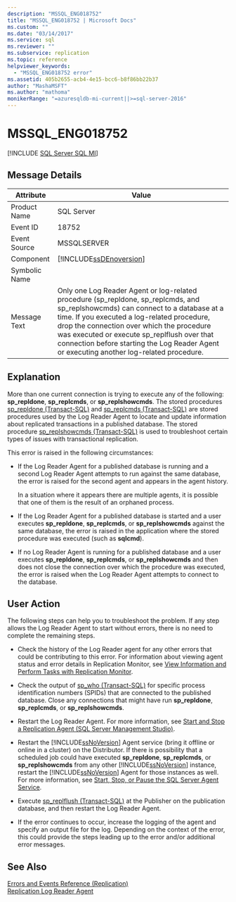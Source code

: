 ```yaml
---
description: "MSSQL_ENG018752"
title: "MSSQL_ENG018752 | Microsoft Docs"
ms.custom: ""
ms.date: "03/14/2017"
ms.service: sql
ms.reviewer: ""
ms.subservice: replication
ms.topic: reference
helpviewer_keywords: 
  - "MSSQL_ENG018752 error"
ms.assetid: 405b2655-acb4-4e15-bcc6-b8f86bb22b37
author: "MashaMSFT"
ms.author: "mathoma"
monikerRange: "=azuresqldb-mi-current||>=sql-server-2016"
---
```

# MSSQL_ENG018752
[!INCLUDE [SQL Server SQL MI](../../includes/applies-to-version/sql-asdbmi.md)]
    
## Message Details  
  
|Attribute|Value|  
|-|-|  
|Product Name|SQL Server|  
|Event ID|18752|  
|Event Source|MSSQLSERVER|  
|Component|[!INCLUDE[ssDEnoversion](../../includes/ssdenoversion-md.md)]|  
|Symbolic Name||  
|Message Text|Only one Log Reader Agent or log-related procedure (sp_repldone, sp_replcmds, and sp_replshowcmds) can connect to a database at a time. If you executed a log-related procedure, drop the connection over which the procedure was executed or execute sp_replflush over that connection before starting the Log Reader Agent or executing another log-related procedure.|  
  
## Explanation  
 More than one current connection is trying to execute any of the following: **sp_repldone**, **sp_replcmds**, or **sp_replshowcmds**. The stored procedures [sp_repldone &#40;Transact-SQL&#41;](../../relational-databases/system-stored-procedures/sp-repldone-transact-sql.md) and [sp_replcmds &#40;Transact-SQL&#41;](../../relational-databases/system-stored-procedures/sp-replcmds-transact-sql.md) are stored procedures used by the Log Reader Agent to locate and update information about replicated transactions in a published database. The stored procedure [sp_replshowcmds &#40;Transact-SQL&#41;](../../relational-databases/system-stored-procedures/sp-replshowcmds-transact-sql.md) is used to troubleshoot certain types of issues with transactional replication.  
  
 This error is raised in the following circumstances:  
  
-   If the Log Reader Agent for a published database is running and a second Log Reader Agent attempts to run against the same database, the error is raised for the second agent and appears in the agent history.  
  
     In a situation where it appears there are multiple agents, it is possible that one of them is the result of an orphaned process.  
  
-   If the Log Reader Agent for a published database is started and a user executes **sp_repldone**, **sp_replcmds**, or **sp_replshowcmds** against the same database, the error is raised in the application where the stored procedure was executed (such as **sqlcmd**).  
  
-   If no Log Reader Agent is running for a published database and a user executes **sp_repldone**, **sp_replcmds**, or **sp_replshowcmds** and then does not close the connection over which the procedure was executed, the error is raised when the Log Reader Agent attempts to connect to the database.  
  
## User Action  
 The following steps can help you to troubleshoot the problem. If any step allows the Log Reader Agent to start without errors, there is no need to complete the remaining steps.  
  
-   Check the history of the Log Reader agent for any other errors that could be contributing to this error. For information about viewing agent status and error details in Replication Monitor, see [View Information and Perform Tasks with Replication Monitor](../../relational-databases/replication/monitor/view-information-and-perform-tasks-replication-monitor.md).  
  
-   Check the output of [sp_who &#40;Transact-SQL&#41;](../../relational-databases/system-stored-procedures/sp-who-transact-sql.md) for specific process identification numbers (SPIDs) that are connected to the published database. Close any connections that might have run **sp_repldone**, **sp_replcmds**, or **sp_replshowcmds**.  
  
-   Restart the Log Reader Agent. For more information, see [Start and Stop a Replication Agent &#40;SQL Server Management Studio&#41;](../../relational-databases/replication/agents/start-and-stop-a-replication-agent-sql-server-management-studio.md).  
  
-   Restart the [!INCLUDE[ssNoVersion](../../includes/ssnoversion-md.md)] Agent service (bring it offline or online in a cluster) on the Distributor. If there is possibility that a scheduled job could have executed **sp_repldone**, **sp_replcmds**, or **sp_replshowcmds** from any other [!INCLUDE[ssNoVersion](../../includes/ssnoversion-md.md)] instance, restart the [!INCLUDE[ssNoVersion](../../includes/ssnoversion-md.md)] Agent for those instances as well. For more information, see [Start, Stop, or Pause the SQL Server Agent Service](../../ssms/agent/start-stop-or-pause-the-sql-server-agent-service.md).  
  
-   Execute [sp_replflush &#40;Transact-SQL&#41;](../../relational-databases/system-stored-procedures/sp-replflush-transact-sql.md) at the Publisher on the publication database, and then restart the Log Reader Agent.  
  
-   If the error continues to occur, increase the logging of the agent and specify an output file for the log. Depending on the context of the error, this could provide the steps leading up to the error and/or additional error messages.  
  
## See Also  
 [Errors and Events Reference &#40;Replication&#41;](../../relational-databases/replication/errors-and-events-reference-replication.md)   
 [Replication Log Reader Agent](../../relational-databases/replication/agents/replication-log-reader-agent.md)  
  
